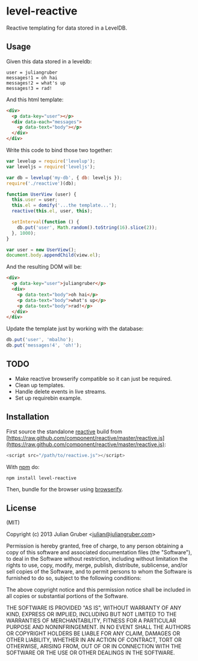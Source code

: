
# level-reactive

Reactive templating for data stored in a LevelDB.

## Usage

Given this data stored in a leveldb:

```
user = juliangruber
messages!1 = oh hai
messages!2 = what's up
messages!3 = rad!
```

And this html template:

```html
<div>
  <p data-key="user"></p>
  <div data-each="messages">
    <p data-text="body"></p>
  </div>
</div>
```

Write this code to bind those two together:

```js
var levelup = require('levelup');
var leveljs = require('leveljs');

var db = levelup('my-db', { db: leveljs });
require('./reactive')(db);

function UserView (user) {
  this.user = user;
  this.el = domify('...the template...');
  reactive(this.el, user, this);

  setInterval(function () {
    db.put('user', Math.random().toString(16).slice(2));
  }, 1000);
}

var user = new UserView();
document.body.appendChild(view.el);
```

And the resulting DOM will be:

```html
<div>
  <p data-key="user">juliangruber</p>
  <div>
    <p data-text="body">oh hai</p>
    <p data-text="body">what's up</p>
    <p data-text="body">rad!</p>
  </div>
</div>
```

Update the template just by working with the database:

```js
db.put('user', 'mbalho');
db.put('messages!4', 'oh!');
```

## TODO

* Make reactive browserify compatible so it can just be required.
* Clean up templates.
* Handle delete events in live streams.
* Set up requirebin example.

## Installation

First source the standalone [reactive](https://github.com/component/reactive)
build from [https://raw.github.com/component/reactive/master/reactive.js](https://raw.github.com/component/reactive/master/reactive.js):

```js
<script src="/path/to/reactive.js"></script>
```

With [npm](https://npmjs.org) do:

```
npm install level-reactive
```

Then, bundle for the browser using
[browserify](https://github.com/substack/node-browserify).

## License

(MIT)

Copyright (c) 2013 Julian Gruber &lt;julian@juliangruber.com&gt;

Permission is hereby granted, free of charge, to any person obtaining a copy of
this software and associated documentation files (the "Software"), to deal in
the Software without restriction, including without limitation the rights to
use, copy, modify, merge, publish, distribute, sublicense, and/or sell copies
of the Software, and to permit persons to whom the Software is furnished to do
so, subject to the following conditions:

The above copyright notice and this permission notice shall be included in all
copies or substantial portions of the Software.

THE SOFTWARE IS PROVIDED "AS IS", WITHOUT WARRANTY OF ANY KIND, EXPRESS OR
IMPLIED, INCLUDING BUT NOT LIMITED TO THE WARRANTIES OF MERCHANTABILITY,
FITNESS FOR A PARTICULAR PURPOSE AND NONINFRINGEMENT. IN NO EVENT SHALL THE
AUTHORS OR COPYRIGHT HOLDERS BE LIABLE FOR ANY CLAIM, DAMAGES OR OTHER
LIABILITY, WHETHER IN AN ACTION OF CONTRACT, TORT OR OTHERWISE, ARISING FROM,
OUT OF OR IN CONNECTION WITH THE SOFTWARE OR THE USE OR OTHER DEALINGS IN THE
SOFTWARE.
